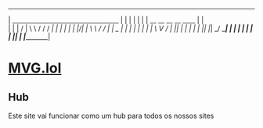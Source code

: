 
  ____________________________________
 | __________________________________ |
 | |                                | |
 | |    __  __  __     __   ____    | |  
 | |   |  \/  | \ \   / /  / ___|   | |
 | |   | |\/| |  \ \ / /  | |  _    | |
 | |   | |  | |   \ V /   | |_| |   | |
 | |   |_|  |_|    \_/     \____|   | |
 | |                                | |
 | |________________________________| |
 |____________________________________|

# [MVG.lol](https://mvg.lol)

## Hub

Este site vai funcionar como um hub para todos os nossos sites

